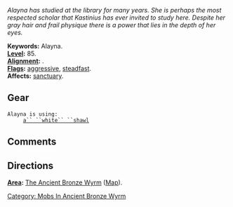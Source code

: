 *Alayna has studied at the library for many years. She is perhaps the
most respected scholar that Kastinius has ever invited to study here.
Despite her gray hair and frail physique there is a power that lies in
the depth of her eyes.*

**Keywords:** Alayna.  
**[Level](Level.md "wikilink"):** 85.  
**[Alignment](Alignment.md "wikilink"):** .  
**[Flags](:Category:_Mob_Types.md "wikilink"):**
[aggressive](Aggressive_Mobs.md "wikilink"),
[steadfast](Sentinel_Mobs.md "wikilink").  
**Affects:** [sanctuary](Sanctuary.md "wikilink").  

## Gear

`Alayna is using:`  
`     `[`a`` ``white`` ``shawl`](White_Shawl.md "wikilink")

## Comments

## Directions

**[Area](:Category:_Areas.md "wikilink"):** [The Ancient Bronze
Wyrm](:Category:_Ancient_Bronze_Wyrm.md "wikilink")
([Map](Ancient_Bronze_Wyrm_Map.md "wikilink")).  

[Category: Mobs In Ancient Bronze
Wyrm](Category:_Mobs_In_Ancient_Bronze_Wyrm "wikilink")

